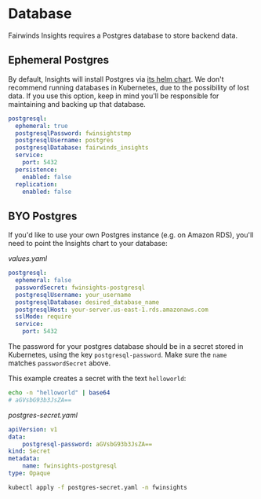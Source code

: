 # Database
Fairwinds Insights requires a Postgres database to store backend data.

## Ephemeral Postgres
By default, Insights will install Postgres via
[its helm chart](https://github.com/helm/charts/tree/master/stable/postgresql).
We don't recommend running databases in Kubernetes, due to the possibility of lost data.
If you use this option, keep in mind you'll be responsible for maintaining
and backing up that database.

```yaml
postgresql:
  ephemeral: true
  postgresqlPassword: fwinsightstmp
  postgresqlUsername: postgres
  postgresqlDatabase: fairwinds_insights
  service:
    port: 5432
  persistence:
    enabled: false
  replication:
    enabled: false
```

## BYO Postgres
If you'd like to use your own Postgres instance (e.g. on Amazon RDS),
you'll need to point the Insights chart to your database:

_values.yaml_
```yaml
postgresql:
  ephemeral: false
  passwordSecret: fwinsights-postgresql
  postgresqlUsername: your_username
  postgresqlDatabase: desired_database_name
  postgresqlHost: your-server.us-east-1.rds.amazonaws.com
  sslMode: require
  service:
    port: 5432
```
The password for your postgres database should be in a secret stored in Kubernetes,
using the key `postgresql-password`. Make sure the `name` matches `passwordSecret` above.

This example creates a secret with the text `helloworld`:
```bash
echo -n "helloworld" | base64
# aGVsbG93b3JsZA==
```

_postgres-secret.yaml_
```yaml
apiVersion: v1
data:
    postgresql-password: aGVsbG93b3JsZA==
kind: Secret
metadata:
    name: fwinsights-postgresql
type: Opaque
```
```bash
kubectl apply -f postgres-secret.yaml -n fwinsights
```


